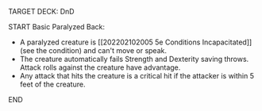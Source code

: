 TARGET DECK: DnD

START
Basic
Paralyzed
Back:
- A paralyzed creature is [[202202102005 5e Conditions  Incapacitated]] (see the condition) and can't move or speak.
- The creature automatically fails Strength and Dexterity saving throws. Attack rolls against the creature have advantage.
- Any attack that hits the creature is a critical hit if the attacker is within 5 feet of the creature. 
<!--ID: 1649729961780-->
END
